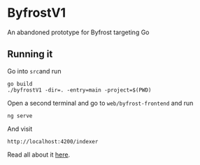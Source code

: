 # ByfrostV1
An abandoned prototype for Byfrost targeting Go

## Running it

Go into `src`and run
```
go build
./byfrostV1 -dir=. -entry=main -project=$(PWD)
```

Open a second terminal and go to `web/byfrost-frontend` and run
```
ng serve
```
And visit
```
http://localhost:4200/indexer
```

Read all about it <a href="https://medium.com/p/42508dbaaf6f/edit" target="_blank">here</a>.
